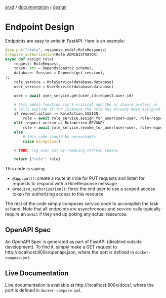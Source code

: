 [arad](../../../../) / [documentation](../README.md) / [design](./README.md)

# Endpoint Design

Endpoints are easy to write in FastAPI. Here is an example:

```python
@app.put("/role", response_model=RoleResponse)
@require_authorization(Role.ADMINISTRATOR)
async def assign_role(
    request: RoleRequest,
    token: str = Depends(oauth2_scheme),
    database: Session = Depends(get_session),
):
    role_service = RoleService(database=database)
    user_service = UserService(database=database)

    user = await user_service.get(user_id=request.user_id)

    # this admin function isn't critical and the ui should protect us from most edge cases so we'll just let these
    # calls explode if for instance the role has already been assigned to the user (possible with two tabs open)
    if request.action == RoleAction.ASSIGN:
        role = await role_service.assign_for_user(user=user, role=request.role)
    elif request.action == RoleAction.REVOKE:
        role = await role_service.revoke_for_user(user=user, role=request.role)
    else:
        # this code should be unreachable
        raise Exception()

    # TODO: log user out by removing refresh tokens

    return {"role": role}
```

This code is saying:

- `@app.put()`: create a route at /role for PUT requests and listen for requests to respond with a RoleResponse message
- `@require_authorization()`: force the end user to use a scoped access token for authorizing access to this resource

The rest of the code simply composes service code to accomplish the task at hand. Note that all endpoints are
asynchronous and service calls typically require an `await` if they end up poking any actual resources.

## OpenAPI Spec

An OpenAPI Spec is generated as part of FastAPI (disabled outside development). To find it, simply make a GET request to
http://localhost:800x/openapi.json, where the port is defined in `docker-compose.yml`.

## Live Documentation

Live documentation is available at http://localhost:800x/docs/, where the port is defined in `docker-compose.yml`.
